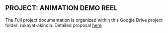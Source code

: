 ## PROJECT: ANIMATION DEMO REEL
The Full project documentation is organized within this Google Drive project folder: rukayat-akinola.
Detailed proposal [here](https://docs.google.com/document/d/1p0iRfx5abUi5H9v4kl1o_yfMwY0Ld8YbDNNX65i1zhs/edit?tab=t.0)
